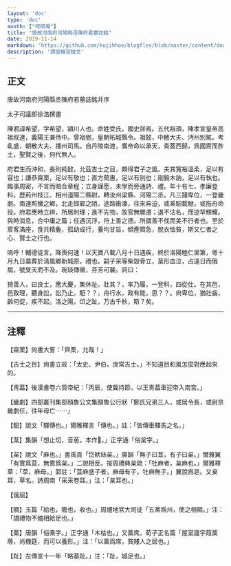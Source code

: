 ```yaml
---
layout: 'doc'
type: 'doc'
auuth: ["柯棋瀚"]
title: "唐故河南府河陽縣丞陳府君墓誌銘"
date: 2019-11-14
markdown: 'https://github.com/kujihhoe/blogflex/blob/master/content/doc/04-唐故河南府河陽縣丞陳府君墓誌銘.md'
description: '課堂練習錄文'
---
```


## 正文

唐故河南府河陽縣丞陳府君墓誌銘并序

太子司議郎徐浩撰書

陳君諱希望，字希望，潁川人也。命姓受氏，國史詳焉。五代祖頊，陳孝宣皇帝高祖叔達，義陽王兼侍中。曾祖弼，皇朝柘城縣令。祖懿，中散大夫、沔州別駕。考𠃵盛，朝散大夫、播州司馬。自丹陵南渡，膺帝命以承天，靑葢西歸，爲國賔而胙土，聖賢之後，何代無人。

府君生而沖和，長則純懿，允茲吉士之目，頗得君子之風。夫其寬裕溫柔，足以有容也；謙恭齋栗，足以有敬也；直方蕳惠，足以有別也；剛毅木訥，足以有執也。臨事周密，不言而暗合章程；立身謹愿，未學而旁通<v>詩</v>、<v>禮</v>。年十有七，孝廉登科，歷荊州枝江、相州㵚陽二縣尉，轉汝州梁縣、河陽二丞。凡三踐卑位，一登畿劇。南達荊蠻之鄕，北走邯鄲之陌，途路衝湊，往來奔迫，或乘馹載馳，或拖舟命役。府君應時立辨，所居則理；進不先物，故官無驟遷；退不沽名，而迹罕輝耀。與時消息，合中庸之篇；任遇沉浮，符上善之德。所謂善不伐而美不行者也。至於賔客滿座，食共精麁，孤幼成行，養均甘旨，傾產賙急，脫衣恤貧，斯又仁者之心、賢士之行也。

嗚呼！輔德徒言，降喪何速！以天寶八載八月十日遇疾，終於洛陽睦仁里第，粵十月九日藁葬於淸風鄕新城原，禮也。嗣子采等柴毀骨立，葈形血泣，占遠日而俄屆，號旻天而不及。琬琰傳徽，芬芳可襲。詞曰：

猗善人，曰良士，應大慶，集休祉。壯其？，率乃履，一登科，四從仕。在其邑，邑致理，聽身訟，訟乃止。馹？？，舟行水，政有能，思？？。尙卑位，猶壯齒，齡何促，疾不起。洛之陽，邙之趾，万古千秋，斯？矣。

----

## 注釋

【齋栗】<v>尙書</v><v>大誓</v>：「齊栗，允哉！」

【吉士之目】<v>尙書</v><v>立政</v>：「太史、尹伯，庶常吉士。」不知道目和風怎麼對應起來的。

【靑葢】<v>後漢書</v>卷六<v>質帝紀</v>：「丙辰，使冀持節，以王靑葢車迎帝入南宮。」

【畿劇】<v>四部叢刊</v>集部<v>顏魯公文集</v><v>顏魯公行狀</v>「鄭氏兄弟三人，或居令長，或尉京畿劇任，往年母亡⋯⋯」

【馹】<v>說文</v>「驛傳也。」<v>爾雅</v><v>釋言</v>「傳也。」註：「皆傳車驛馬之名。」

【葈】<v>集韻</v>「想止切，音葸。本作𦱓。」<v>正字通</v>「俗枲字。」

【枲】<v>說文</v>「麻也。」<v>書</v><v>禹貢</v>「岱畎絲枲。」<v>廣韻</v>「無子曰苴，有子曰枲。」<v>爾雅翼</v>「有實爲苴，無實爲枲。」二說相反。按<v>周禮</v><v>典枲</v>疏：「牡麻者，枲麻也。」<v>爾雅</v><v>釋草</v>：「莩，麻母。」郭註：「苴麻盛子者，麻母有子，牡麻無子。」<v>翼</v>說爲是。又枲耳，草名。<v>詩</v><v>周南</v>「采采卷耳。」注：「枲耳也。」

【俄屆】

【賙】<v>玉篇</v>「給也，贍也，收也。」<v>周禮</v><v>地官</v><v>大司徒</v>「五黨爲州，使之相賙。」注：「謂禮物不備相給足也。」

【藁】<v>唐韻</v>「俗槀字。」<v>正字通</v>「木枯也。」又藁席。<v>荀子</v><v>正名篇</v>「屋室廬宇葭藁蓐，尚機筵，而可以養形。」注：「以藁爲席，貧賤人之居也。」

【趾】<v>左傳</v>宣十一年「略基趾。」注：「趾，城足也。」

